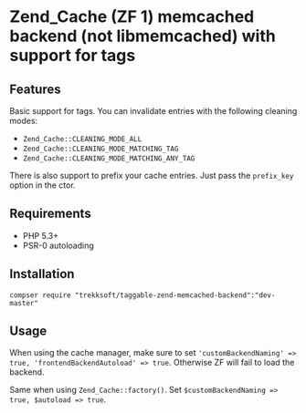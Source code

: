 # Zend_Cache (ZF 1) memcached backend (not libmemcached) with support for tags

## Features

Basic support for tags. You can invalidate entries with the following cleaning modes:
 
* `Zend_Cache::CLEANING_MODE_ALL`
* `Zend_Cache::CLEANING_MODE_MATCHING_TAG`
* `Zend_Cache::CLEANING_MODE_MATCHING_ANY_TAG`

There is also support to prefix your cache entries. Just pass the `prefix_key` option in the ctor.

## Requirements

- PHP 5.3+
- PSR-0 autoloading

## Installation

`compser require "trekksoft/taggable-zend-memcached-backend":"dev-master"`

## Usage

When using the cache manager, make sure to set `'customBackendNaming' => true, 'frontendBackendAutoload' => true`. Otherwise ZF will fail to load the backend.

Same when using `Zend_Cache::factory()`. Set `$customBackendNaming => true, $autoload => true`.
